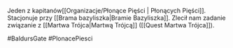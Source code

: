 Jeden z kapitanów[[Organizacje/Płonące Pięści | Płonących Pięści]]. Stacjonuje przy [[Brama bazyliszka|Bramie Bazyliszka]]. Zlecił nam zadanie związanie z [[Martwa Trójca|Martwą Trójcą]] ([[Quest Martwa Trójca]]).

#BaldursGate #PlonacePiesci 